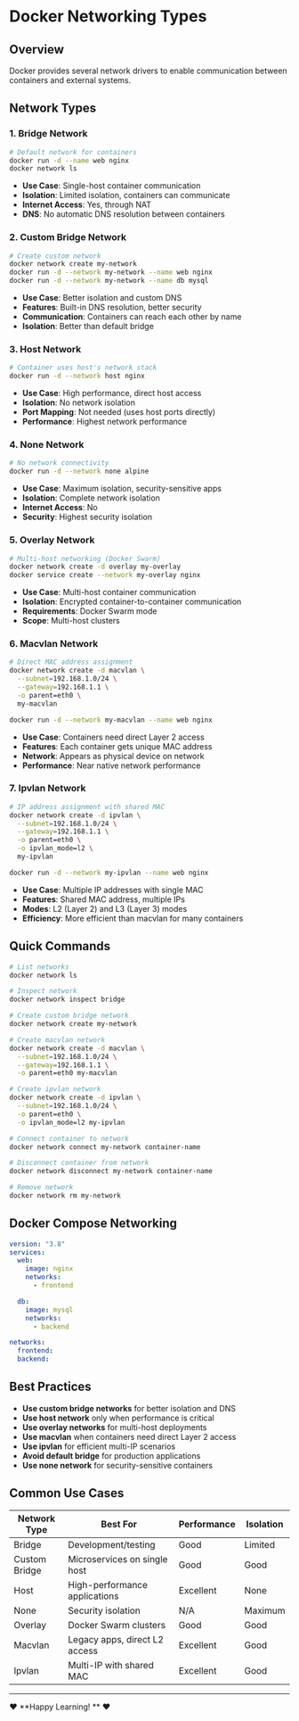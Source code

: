 # Docker Networking Types

## Overview

Docker provides several network drivers to enable communication between containers and external systems.

## Network Types

### 1. **Bridge Network**

```bash
# Default network for containers
docker run -d --name web nginx
docker network ls
```

- **Use Case**: Single-host container communication
- **Isolation**: Limited isolation, containers can communicate
- **Internet Access**: Yes, through NAT
- **DNS**: No automatic DNS resolution between containers

### 2. **Custom Bridge Network**

```bash
# Create custom network
docker network create my-network
docker run -d --network my-network --name web nginx
docker run -d --network my-network --name db mysql
```

- **Use Case**: Better isolation and custom DNS
- **Features**: Built-in DNS resolution, better security
- **Communication**: Containers can reach each other by name
- **Isolation**: Better than default bridge

### 3. **Host Network**

```bash
# Container uses host's network stack
docker run -d --network host nginx
```

- **Use Case**: High performance, direct host access
- **Isolation**: No network isolation
- **Port Mapping**: Not needed (uses host ports directly)
- **Performance**: Highest network performance

### 4. **None Network**

```bash
# No network connectivity
docker run -d --network none alpine
```

- **Use Case**: Maximum isolation, security-sensitive apps
- **Isolation**: Complete network isolation
- **Internet Access**: No
- **Security**: Highest security isolation

### 5. **Overlay Network**

```bash
# Multi-host networking (Docker Swarm)
docker network create -d overlay my-overlay
docker service create --network my-overlay nginx
```

- **Use Case**: Multi-host container communication
- **Isolation**: Encrypted container-to-container communication
- **Requirements**: Docker Swarm mode
- **Scope**: Multi-host clusters

### 6. **Macvlan Network**

```bash
# Direct MAC address assignment
docker network create -d macvlan \
  --subnet=192.168.1.0/24 \
  --gateway=192.168.1.1 \
  -o parent=eth0 \
  my-macvlan

docker run -d --network my-macvlan --name web nginx
```

- **Use Case**: Containers need direct Layer 2 access
- **Features**: Each container gets unique MAC address
- **Network**: Appears as physical device on network
- **Performance**: Near native network performance

### 7. **Ipvlan Network**

```bash
# IP address assignment with shared MAC
docker network create -d ipvlan \
  --subnet=192.168.1.0/24 \
  --gateway=192.168.1.1 \
  -o parent=eth0 \
  -o ipvlan_mode=l2 \
  my-ipvlan

docker run -d --network my-ipvlan --name web nginx
```

- **Use Case**: Multiple IP addresses with single MAC
- **Features**: Shared MAC address, multiple IPs
- **Modes**: L2 (Layer 2) and L3 (Layer 3) modes
- **Efficiency**: More efficient than macvlan for many containers

## Quick Commands

```bash
# List networks
docker network ls

# Inspect network
docker network inspect bridge

# Create custom bridge network
docker network create my-network

# Create macvlan network
docker network create -d macvlan \
  --subnet=192.168.1.0/24 \
  --gateway=192.168.1.1 \
  -o parent=eth0 my-macvlan

# Create ipvlan network
docker network create -d ipvlan \
  --subnet=192.168.1.0/24 \
  -o parent=eth0 \
  -o ipvlan_mode=l2 my-ipvlan

# Connect container to network
docker network connect my-network container-name

# Disconnect container from network
docker network disconnect my-network container-name

# Remove network
docker network rm my-network
```

## Docker Compose Networking

```yaml
version: "3.8"
services:
  web:
    image: nginx
    networks:
      - frontend

  db:
    image: mysql
    networks:
      - backend

networks:
  frontend:
  backend:
```

## Best Practices

- **Use custom bridge networks** for better isolation and DNS
- **Use host network** only when performance is critical
- **Use overlay networks** for multi-host deployments
- **Use macvlan** when containers need direct Layer 2 access
- **Use ipvlan** for efficient multi-IP scenarios
- **Avoid default bridge** for production applications
- **Use none network** for security-sensitive containers

## Common Use Cases

| Network Type   | Best For                      | Performance | Isolation |
| -------------- | ----------------------------- | ----------- | --------- |
| Bridge         | Development/testing           | Good        | Limited   |
| Custom Bridge  | Microservices on single host  | Good        | Good      |
| Host           | High-performance applications | Excellent   | None      |
| None           | Security isolation            | N/A         | Maximum   |
| Overlay        | Docker Swarm clusters         | Good        | Good      |
| Macvlan        | Legacy apps, direct L2 access | Excellent   | Good      |
| Ipvlan         | Multi-IP with shared MAC      | Excellent   | Good      |

---

❤️ **Happy Learning! ** ❤️
